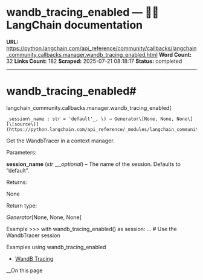 # wandb_tracing_enabled — 🦜🔗 LangChain  documentation

**URL:** https://python.langchain.com/api_reference/community/callbacks/langchain_community.callbacks.manager.wandb_tracing_enabled.html
**Word Count:** 32
**Links Count:** 182
**Scraped:** 2025-07-21 08:18:17
**Status:** completed

---

# wandb\_tracing\_enabled\#

langchain\_community.callbacks.manager.wandb\_tracing\_enabled\(

    _session\_name : str = 'default'_, \) → Generator\[None, None, None\][\[source\]](https://python.langchain.com/api_reference/_modules/langchain_community/callbacks/manager.html#wandb_tracing_enabled)\#     

Get the WandbTracer in a context manager.

Parameters:     

**session\_name** \(_str_ _,__optional_\) – The name of the session. Defaults to “default”.

Returns:     

None

Return type:     

_Generator_\[None, None, None\]

Example               >>> with wandb_tracing_enabled() as session:     ...     # Use the WandbTracer session     

Examples using wandb\_tracing\_enabled

  * [WandB Tracing](https://python.langchain.com/docs/integrations/providers/wandb_tracing/)

__On this page